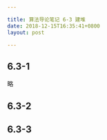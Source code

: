 ```yaml
---

title: 算法导论笔记 6-3 建堆
date: 2018-12-15T16:35:41+0800
layout: post

---
```


## 6.3-1

略

## 6.3-2

## 6.3-3
